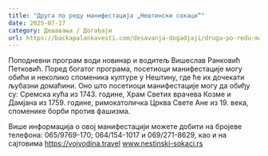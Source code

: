 ```yaml
---
title: "Друга по реду манифестација „Нештински сокаци“"
date: 2025-07-17
category: Дешавања / Догађаји
url: https://backapalankavesti.com/desavanja-dogadjaji/druga-po-redu-manifestacija-nestinski-sokaci/
---
```


Поподневни програм води новинар и водитељ Вишеслав Ранковић Петковић. Поред богатог програма, посетиоци манифестације могу обићи и неколико споменика културе у Нештину, где ће их дочекати љубазни домаћини. Оно што посетиоци манифестације могу да обиђу су: Сремска кућа из 1743. године, Храм Светих врачева Козме и Дамјана из 1759. године, римокатоличка Црква Свете Ане из 19. века, споменике борби против фашизма.

Више информација о овој манифестацији можете добити на бројеве телефона: 065/9769-170; 064/154-1017 и 069/271-8629, као и на сајтовима https://vojvodina.travel www.nestinski-sokaci.rs
